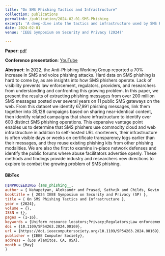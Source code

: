```yaml
---
title: "On SMS Phishing Tactics and Infrastructure"
collection: publications
permalink: /publication/2024-02-01-SMS-Phishing
excerpt: 'A deep-dive into the tactics and infrastructure used by SMS Phishing Operations.'
date: 2024-02-01
venue: 'IEEE Symposium on Security and Privacy (2024)'

---
```


**Paper**: [pdf](../files/sms-phishing-paper.pdf)


**Conference presentation**: [YouTube](https://www.youtube.com/watch?v=HqRstw_y1Qk)



**Abstract**: In 2022, the Anti-Phishing Working Group reported a 70% increase in SMS and voice phishing attacks. Hard data on SMS phishing is hard to come by, as are insights into how SMS phishers operate. Lack of visibility prevents law enforcement, regulators, providers, and researchers from understanding and confronting this growing problem. In this paper, we present the results of extracting phishing messages from over 200 million SMS messages posted over several years on 11 public SMS gateways on the web. From this dataset we identify 67,991 phishing messages, link them together into 35,128 campaigns based on sharing near-identical content, then identify related campaigns that share infrastructure to identify over 600 distinct SMS phishing operations. This expansive vantage point enables us to determine that SMS phishers use commodity cloud and web infrastructure in addition to self-hosted URL shorteners, their infrastructure is often visible days or weeks on certificate transparency logs earlier than their messages, and they reuse existing phishing kits from other phishing modalities. We are also the first to examine in-place network defenses and identify the public forums where abuse facilitators advertise openly. These methods and findings provide industry and researchers new directions to explore to combat the growing problem of SMS phishing.



#### BibTex

```Bibtex
@INPROCEEDINGS {sms_phishing__,
author = { Nahapetyan, Aleksandr and Prasad, Sathvik and Childs, Kevin and Oest, Adam and Ladwig, Yeganeh and Kapravelos, Alexandros and Reaves, Bradley },
booktitle = { 2024 IEEE Symposium on Security and Privacy (SP) },
title = { On SMS Phishing Tactics and Infrastructure },
year = {2024},
volume = {},
ISSN = {},
pages = {1-16},
keywords = {Uniform resource locators;Privacy;Regulators;Law enforcement;Phishing;Organizations;Logic gates},
doi = {10.1109/SP54263.2024.00169},
url = {https://doi.ieeecomputersociety.org/10.1109/SP54263.2024.00169},
publisher = {IEEE Computer Society},
address = {Los Alamitos, CA, USA},
month = {May}
}

```